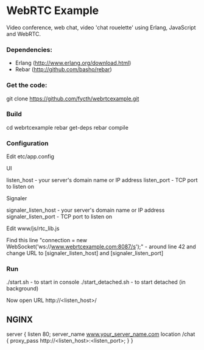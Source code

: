 WebRTC Example
=============

Video conference, web chat, video 'chat rouelette' using Erlang, JavaScript and WebRTC.

### Dependencies:

  - Erlang (http://www.erlang.org/download.html) 
  - Rebar (http://github.com/basho/rebar)

### Get the code:

  git clone https://github.com/fycth/webrtcexample.git

### Build

  cd webrtcexample 
  rebar get-deps 
  rebar compile

### Configuration

Edit etc/app.config

UI

  listen_host - your server's domain name or IP address 
  listen_port - TCP port to listen on

Signaler

  signaler_listen_host - your server's domain name or IP address 
  signaler_listen_port - TCP port to listen on

Edit www/js/rtc_lib.js

  Find this line "connection = new WebSocket('ws://www.webrtcexample.com:8087/s');" - around line 42 
  and change URL to [signaler_listen_host] and [signaler_listen_port]

### Run

  ./start.sh - to start in console 
  ./start_detached.sh - to start detached (in background)

Now open URL http://<listen_host>/

NGINX
---

server { 
 listen 80; 
 server_name www.your_server_name.com 
 location /chat { 
  proxy_pass http://<listen_host>:<listen_port>; 
 } 
} 
